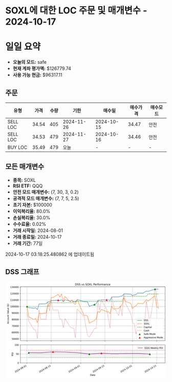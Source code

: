 # SOXL에 대한 LOC 주문 및 매개변수 - 2024-10-17

# 일일 요약

- **오늘의 모드:** safe
- **현재 계좌 평가액:** $126779.74
- **사용 가능 현금:** $96317.11

## 주문

| 유형 | 가격 | 수량 | 기한 | 매수일 | 매수가격 | 매수모드 |
|------|------|------|------|--------|----------|----------|
| SELL LOC | 34.54 | 405 | 2024-11-26 | 2024-10-15 | 34.47 | 안전 |
| SELL LOC | 34.53 | 479 | 2024-11-27 | 2024-10-16 | 34.46 | 안전 |
| BUY LOC | 35.49 | 479 | 오늘 | - | - | - |

## 모든 매개변수

- **종목:** SOXL
- **RSI ETF:** QQQ
- **안전 모드 매개변수:** (7, 30, 3, 0.2)
- **공격적 모드 매개변수:** (7, 7, 5, 2.5)
- **초기 자본:** $100000
- **이익복리율:** 80.0%
- **손실복리율:** 30.0%
- **수수료율:** 0.02%
- **거래 시작일:** 2024-08-01
- **거래 종료일:** 2024-10-17
- **거래 기간:** 77일

2024-10-17 03:18:25.480862 에 업데이트됨

## DSS 그래프

![DSS Graph](DSS_graph.png)
